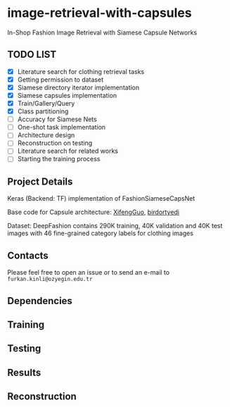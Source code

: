 # image-retrieval-with-capsules
In-Shop Fashion Image Retrieval with Siamese Capsule Networks

## TODO LIST

- [x] Literature search for clothing retrieval tasks
- [x] Getting permission to dataset
- [x] Siamese directory iterator implementation
- [x] Siamese capsules implementation
- [x] Train/Gallery/Query 
- [x] Class partitioning
- [ ] Accuracy for Siamese Nets
- [ ] One-shot task implementation
- [ ] Architecture design
- [ ] Reconstruction on testing
- [ ] Literature search for related works
- [ ] Starting the training process

## Project Details

Keras (Backend: TF) implementation of FashionSiameseCapsNet

Base code for Capsule architecture: [XifengGuo](https://github.com/XifengGuo/CapsNet-Keras), [birdortyedi](https://github.com/birdortyedi/fashion-caps-net)

Dataset: DeepFashion contains 290K training, 40K validation and 40K test images with 46 fine-grained category labels for clothing images 

## Contacts

Please feel free to open an issue or to send an e-mail to `furkan.kinli@ozyegin.edu.tr`

## Dependencies

## Training

## Testing

## Results

## Reconstruction
